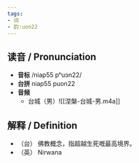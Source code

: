 ```yaml
---
tags:
- 词
- 韵:uon22
---
```


## __读音__ / Pronunciation

- __音标__ /niap55 pʰuɔn22/
- __台拼__ niap55 puon22
- __音频__
	- 台城（男）![[涅槃-台城-男.m4a]]

## 解释 / Definition

- （台） 佛教概念，指超越生死嘅最高境界。
- （英） Nirwana
